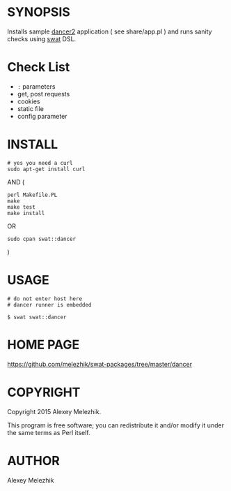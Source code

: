 # SYNOPSIS

Installs sample [dancer2](http://search.cpan.org/perldoc?Dancer2) application ( see share/app.pl ) and runs sanity checks using [swat](https://github.com/melezhik/swat) DSL.

# Check List

- `:` parameters
- get, post requests
- cookies
- static file
- config parameter

# INSTALL

    # yes you need a curl
    sudo apt-get install curl

AND (

    perl Makefile.PL
    make
    make test
    make install

OR

    sudo cpan swat::dancer

)

# USAGE

    # do not enter host here
    # dancer runner is embedded

    $ swat swat::dancer 

# HOME PAGE

https://github.com/melezhik/swat-packages/tree/master/dancer

# COPYRIGHT

Copyright 2015 Alexey Melezhik.

This program is free software; you can redistribute it and/or modify it under the same terms as Perl itself.

# AUTHOR

Alexey Melezhik
